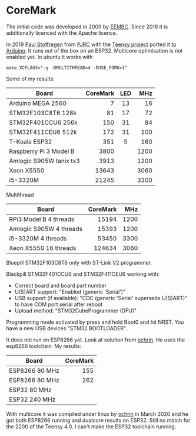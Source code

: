 # CoreMark

The initial code was developed in 2009 by [EEMBC](https://github.com/eembc/coremark). Since 2018 it is additionally licenced with the Apache licence.

In 2019 [Paul Stoffregen](https://github.com/PaulStoffregen) from [PJRC](https://www.pjrc.com/) with the [Teensy project](https://www.pjrc.com/teensy/) ported it [to Arduino](https://github.com/PaulStoffregen/CoreMark). It runs out of the box on an ESP32. Multicore optimisation is not enabled yet. In ubuntu it works with

```
make XCFLAGS="-g -DMULTITHREAD=4 -DUSE_FORK=1"
``` 

Some of my results:

| Board                   | CoreMark | LED | MHz  |
| ----------------------- | -------: | :-: | ---: |
| Arduino MEGA 2560       |        7 |  13 |   16 |
| STM32F103C8T6 128k      |       81 |  17 |   72 |
| STM32F401CCU6 256k      |      150 |  31 |   84 |
| STM32F411CEU6 512k      |      172 |  31 |  100 |
| T-Koala ESP32           |      351 |   5 |  160 |
| Raspberry Pi 3 Model B  |     3800 |     | 1200 |
| Amlogic S905W tanix tx3 |     3913 |     | 1200 |
| Xeon X5550              |    13643 |     | 3060 |
| i5-3320M                |    21245 |     | 3300 |

Multithread

| Board                   | CoreMark | MHz  |
| ----------------------- | -------: | ---: |
| RPi3 Model B  4 threads |    15194 | 1200 |
| Amlogic S905W 4 threads |    15393 | 1200 |
| i5-3320M 4 threads      |    53450 | 3300 |
| Xeon X5550 16 threads   |   124634 | 3060 |


Bluepill STM32F103C8T6 only with ST-Link V2 programmer.

Blackpill STM32F401CCU6 and STM32F411CEU6 working with:
- Correct board and board part number
- U(S)ART support: "Enabled (generic 'Serial')"
- USB support (if available): "CDC (generic 'Serial' supersede U(S)ART)" to have COM port serial after reboot
- Upload method: "STM32CubeProgrammer (DFU)"

Programming mode activated by press and hold Boot0 and hit NRST. You have a new USB devices "STM32 BOOTLOADER".

It does not run on ESP8266 yet. Look at solution from [ochrin](https://github.com/ochrin/coremark). He uses the esp8266 toolchain. My results:

| Board            | CoreMark |
| ---------------- | -------: |
| ESP8266  80 MHz  |      155 |
| ESP8266  80 MHz  |      262 |
| ESP32    80 MHz  |          |
| ESP32   240 MHz  |          |

With multicore it was compiled under linux by [ochrin](https://github.com/ochrin/coremark) in March 2020 and he got both ESP8266 running and dualcore results on ESP32. Still no match for the 2200 of the Teensy 4.0. I can't make the ESP32 toolchain running.

